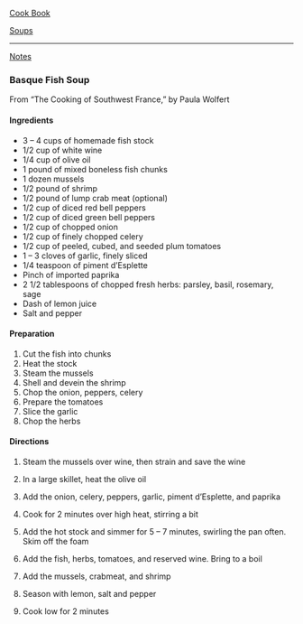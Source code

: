 [Cook Book](https://github.com/vmsmith/CookBook/blob/master/README.md)

[Soups](https://github.com/vmsmith/CookBook/blob/master/soups.md)  

-----  

[Notes](https://github.com/vmsmith/CookBook/blob/master/soups.md)    

### Basque Fish Soup  

From “The Cooking of Southwest France,” by Paula Wolfert

#### Ingredients  

* 3 – 4 cups of homemade fish stock  
* 1/2 cup of white wine  
* 1/4 cup of olive oil  
* 1 pound of mixed boneless fish chunks  
* 1 dozen mussels  
* 1/2 pound of shrimp  
* 1/2 pound of lump crab meat (optional)  
* 1/2 cup of diced red bell peppers  
* 1/2 cup of diced green bell peppers  
* 1/2 cup of chopped onion  
* 1/2 cup of finely chopped celery  
* 1/2 cup of peeled, cubed, and seeded plum tomatoes  
* 1 – 3 cloves of garlic, finely sliced  
* 1/4 teaspoon of piment d’Esplette  
* Pinch of imported paprika  
* 2 1/2 tablespoons of chopped fresh herbs: parsley, basil, rosemary, sage  
* Dash of lemon juice   
* Salt and pepper  

#### Preparation

1. Cut the fish into chunks  
2. Heat the stock  
3. Steam the mussels  
4. Shell and devein the shrimp  
5. Chop the onion, peppers, celery  
6. Prepare the tomatoes  
7. Slice the garlic  
8. Chop the herbs  

#### Directions

1. Steam the mussels over wine, then strain and save the wine  

2. In a large skillet, heat the olive oil  

3. Add the onion, celery, peppers, garlic, piment d’Esplette, and paprika  

4. Cook for 2 minutes over high heat, stirring a bit  

5. Add the hot stock and simmer for 5 – 7 minutes, swirling the pan often. Skim off the foam  

6. Add the fish, herbs, tomatoes, and reserved wine. Bring to a boil  

7. Add the mussels, crabmeat, and shrimp  

8. Season with lemon, salt and pepper  

9. Cook low for 2 minutes  



